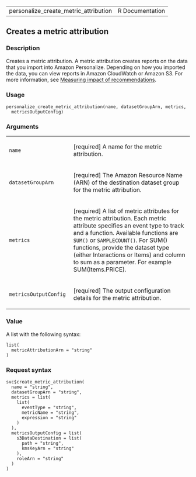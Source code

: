 <table style="width: 100%;">
<tbody>
<tr class="odd">
<td>personalize_create_metric_attribution</td>
<td style="text-align: right;">R Documentation</td>
</tr>
</tbody>
</table>

## Creates a metric attribution

### Description

Creates a metric attribution. A metric attribution creates reports on
the data that you import into Amazon Personalize. Depending on how you
imported the data, you can view reports in Amazon CloudWatch or Amazon
S3. For more information, see [Measuring impact of
recommendations](https://docs.aws.amazon.com/personalize/latest/dg/measuring-recommendation-impact.html).

### Usage

    personalize_create_metric_attribution(name, datasetGroupArn, metrics,
      metricsOutputConfig)

### Arguments

<table>
<colgroup>
<col style="width: 35%" />
<col style="width: 65%" />
</colgroup>
<tbody>
<tr class="odd">
<td><code
id="personalize_create_metric_attribution_:_name">name</code></td>
<td><p>[required] A name for the metric attribution.</p></td>
</tr>
<tr class="even">
<td><code
id="personalize_create_metric_attribution_:_datasetGroupArn">datasetGroupArn</code></td>
<td><p>[required] The Amazon Resource Name (ARN) of the destination
dataset group for the metric attribution.</p></td>
</tr>
<tr class="odd">
<td><code
id="personalize_create_metric_attribution_:_metrics">metrics</code></td>
<td><p>[required] A list of metric attributes for the metric
attribution. Each metric attribute specifies an event type to track and
a function. Available functions are <code>SUM()</code> or
<code>SAMPLECOUNT()</code>. For SUM() functions, provide the dataset
type (either Interactions or Items) and column to sum as a parameter.
For example SUM(Items.PRICE).</p></td>
</tr>
<tr class="even">
<td><code
id="personalize_create_metric_attribution_:_metricsOutputConfig">metricsOutputConfig</code></td>
<td><p>[required] The output configuration details for the metric
attribution.</p></td>
</tr>
</tbody>
</table>

### Value

A list with the following syntax:

    list(
      metricAttributionArn = "string"
    )

### Request syntax

    svc$create_metric_attribution(
      name = "string",
      datasetGroupArn = "string",
      metrics = list(
        list(
          eventType = "string",
          metricName = "string",
          expression = "string"
        )
      ),
      metricsOutputConfig = list(
        s3DataDestination = list(
          path = "string",
          kmsKeyArn = "string"
        ),
        roleArn = "string"
      )
    )
